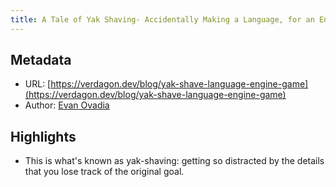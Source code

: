 ```yaml
---
title: A Tale of Yak Shaving- Accidentally Making a Language, for an Engine, for a Game
---
```

## Metadata
* URL: [https://verdagon.dev/blog/yak-shave-language-engine-game](https://verdagon.dev/blog/yak-shave-language-engine-game)
* Author: [Evan Ovadia](None)

## Highlights
* This is what's known as yak-shaving: getting so distracted by the details that you lose track of the original goal.